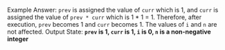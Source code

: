 Example Answer:
`prev` is assigned the value of `curr` which is 1, and `curr` is assigned the value of `prev * curr` which is 1 * 1 = 1. Therefore, after execution, `prev` becomes 1 and `curr` becomes 1. The values of `i` and `n` are not affected. 
Output State: **`prev` is 1, `curr` is 1, `i` is 0, `n` is a non-negative integer**